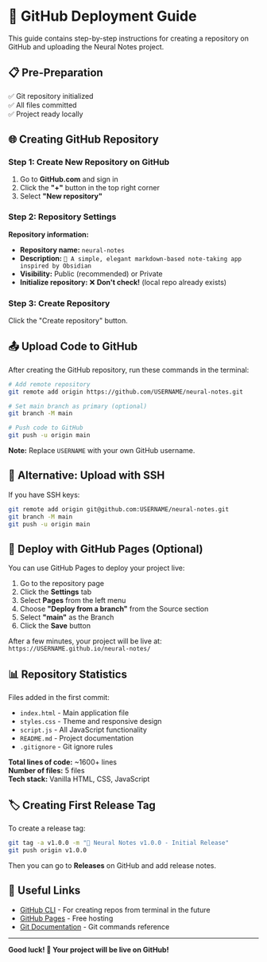 # 🚀 GitHub Deployment Guide

This guide contains step-by-step instructions for creating a repository on GitHub and uploading the Neural Notes project.

## 📋 Pre-Preparation

✅ Git repository initialized  
✅ All files committed  
✅ Project ready locally  

## 🌐 Creating GitHub Repository

### Step 1: Create New Repository on GitHub

1. Go to **GitHub.com** and sign in
2. Click the **"+"** button in the top right corner
3. Select **"New repository"**

### Step 2: Repository Settings

**Repository information:**
- **Repository name:** `neural-notes`
- **Description:** `🧠 A simple, elegant markdown-based note-taking app inspired by Obsidian`
- **Visibility:** Public (recommended) or Private
- **Initialize repository:** ❌ **Don't check!** (local repo already exists)

### Step 3: Create Repository

Click the "Create repository" button.

## 📤 Upload Code to GitHub

After creating the GitHub repository, run these commands in the terminal:

```bash
# Add remote repository
git remote add origin https://github.com/USERNAME/neural-notes.git

# Set main branch as primary (optional)
git branch -M main

# Push code to GitHub
git push -u origin main
```

**Note:** Replace `USERNAME` with your own GitHub username.

## 🔧 Alternative: Upload with SSH

If you have SSH keys:

```bash
git remote add origin git@github.com:USERNAME/neural-notes.git
git branch -M main
git push -u origin main
```

## 📱 Deploy with GitHub Pages (Optional)

You can use GitHub Pages to deploy your project live:

1. Go to the repository page
2. Click the **Settings** tab
3. Select **Pages** from the left menu
4. Choose **"Deploy from a branch"** from the Source section
5. Select **"main"** as the Branch
6. Click the **Save** button

After a few minutes, your project will be live at:
`https://USERNAME.github.io/neural-notes/`

## 📊 Repository Statistics

Files added in the first commit:
- `index.html` - Main application file
- `styles.css` - Theme and responsive design
- `script.js` - All JavaScript functionality
- `README.md` - Project documentation
- `.gitignore` - Git ignore rules

**Total lines of code:** ~1600+ lines  
**Number of files:** 5 files  
**Tech stack:** Vanilla HTML, CSS, JavaScript  

## 🏷️ Creating First Release Tag

To create a release tag:

```bash
git tag -a v1.0.0 -m "🎉 Neural Notes v1.0.0 - Initial Release"
git push origin v1.0.0
```

Then you can go to **Releases** on GitHub and add release notes.

## 🔗 Useful Links

- [GitHub CLI](https://cli.github.com/) - For creating repos from terminal in the future
- [GitHub Pages](https://pages.github.com/) - Free hosting
- [Git Documentation](https://git-scm.com/doc) - Git commands reference

---

**Good luck! 🎉 Your project will be live on GitHub!** 